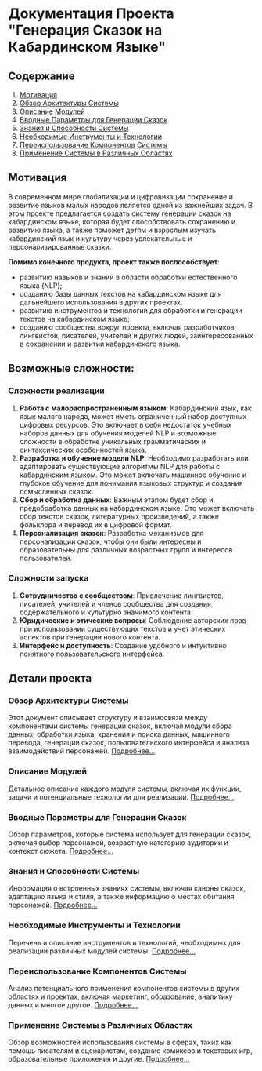 # Документация Проекта "Генерация Сказок на Кабардинском Языке"

## Содержание
1. [Мотивация](#мотивация) 
2. [Обзор Архитектуры Системы](#обзор-архитектуры-системы)
3. [Описание Модулей](#описание-модулей)
4. [Вводные Параметры для Генерации Сказок](#вводные-параметры-для-генерации-сказок)
5. [Знания и Способности Системы](#знания-и-способности-системы)
6. [Необходимые Инструменты и Технологии](#необходимые-инструменты-и-технологии)
7. [Переиспользование Компонентов Системы](#переиспользование-компонентов-системы)
8. [Применение Системы в Различных Областях](#применение-системы-в-различных-областях)

## Мотивация
В современном мире глобализации и цифровизации сохранение и развитие языков малых народов является одной из важнейших задач. 
В этом проекте предлагается создать систему генерации сказок на кабардинском языке, 
которая будет способствовать сохранению и развитию языка, 
а также поможет детям и взрослым изучать кабардинский язык и культуру через увлекательные и персонализированные сказки.

**Помимо конечного продукта, проект также поспособствует**:
- развитию навыков и знаний в области обработки естественного языка (NLP);
- созданию базы данных текстов на кабардинском языке для дальнейшего использования в других проектах.
- развитию инструментов и технологий для обработки и генерации текстов на кабардинском языке;
- созданию сообщества вокруг проекта, включая разработчиков, лингвистов, писателей, учителей и других людей, заинтересованных в сохранении и развитии кабардинского языка.

## Возможные сложности:

### Cложности реализации
1. **Работа с малораспространенным языком**: Кабардинский язык, как язык малого народа, может иметь ограниченный набор доступных цифровых ресурсов. Это включает в себя недостаток учебных наборов данных для обучения моделей NLP и возможные сложности в обработке уникальных грамматических и синтаксических особенностей языка.
2. **Разработка и обучение модели NLP**: Необходимо разработать или адаптировать существующие алгоритмы NLP для работы с кабардинским языком. Это может включать машинное обучение и глубокое обучение для понимания языковых структур и создания осмысленных сказок.
3. **Сбор и обработка данных**: Важным этапом будет сбор и предобработка данных на кабардинском языке. Это может включать сбор текстов сказок, литературных произведений, а также фольклора и перевод их в цифровой формат.
4. **Персонализация сказок**: Разработка механизмов для персонализации сказок, чтобы они были интересны и образовательны для различных возрастных групп и интересов пользователей.

### Сложности запуска
1. **Сотрудничество с сообществом**: Привлечение лингвистов, писателей, учителей и членов сообщества для создания содержательного и культурно значимого контента.
2. **Юридические и этические вопросы**: Соблюдение авторских прав при использовании существующих текстов и учет этических аспектов при генерации нового контента.
3. **Интерфейс и доступность**: Создание удобного и интуитивно понятного пользовательского интерфейса.

## Детали проекта

### Обзор Архитектуры Системы
Этот документ описывает структуру и взаимосвязи между компонентами системы генерации сказок, включая модули сбора данных, обработки языка, хранения и поиска данных, машинного перевода, генерации сказок, пользовательского интерфейса и анализа взаимодействий персонажей.
[Подробнее...](./overview-architecture.md)

### Описание Модулей
Детальное описание каждого модуля системы, включая их функции, задачи и потенциальные технологии для реализации.
[Подробнее...](./module-description.md)

### Вводные Параметры для Генерации Сказок
Обзор параметров, которые система использует для генерации сказок, включая выбор персонажей, возрастную категорию аудитории и контекст сюжета.
[Подробнее...](./generation-parameters.md)

### Знания и Способности Системы
Информация о встроенных знаниях системы, включая каноны сказок, адаптацию языка и стиля, а также информацию о местах обитания персонажей.
[Подробнее...](./system-knowledge-and-abilities.md)

### Необходимые Инструменты и Технологии
Перечень и описание инструментов и технологий, необходимых для реализации различных модулей системы.
[Подробнее...](./required-tools-and-technologies.md)

### Переиспользование Компонентов Системы
Анализ потенциального применения компонентов системы в других областях и проектах, включая маркетинг, образование, аналитику данных и многое другое.
[Подробнее...](./reuse-of-system-components.md)

### Применение Системы в Различных Областях
Обзор возможностей использования системы в сферах, таких как помощь писателям и сценаристам, создание комиксов и текстовых игр, образовательные приложения и другие.
[Подробнее...](./system-application-various-fields.md)
